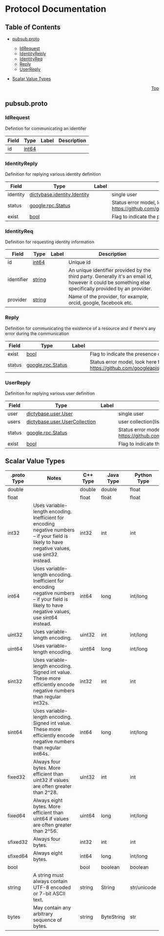 # Protocol Documentation
<a name="top"></a>

## Table of Contents

- [pubsub.proto](#pubsub.proto)
    - [IdRequest](#dictybase.pubsub.IdRequest)
    - [IdentityReply](#dictybase.pubsub.IdentityReply)
    - [IdentityReq](#dictybase.pubsub.IdentityReq)
    - [Reply](#dictybase.pubsub.Reply)
    - [UserReply](#dictybase.pubsub.UserReply)
  
  
  
  

- [Scalar Value Types](#scalar-value-types)



<a name="pubsub.proto"></a>
<p align="right"><a href="#top">Top</a></p>

## pubsub.proto



<a name="dictybase.pubsub.IdRequest"></a>

### IdRequest
Defintion for communicating an identifer


| Field | Type | Label | Description |
| ----- | ---- | ----- | ----------- |
| id | [int64](#int64) |  |  |






<a name="dictybase.pubsub.IdentityReply"></a>

### IdentityReply
Definition for replying various identity definition


| Field | Type | Label | Description |
| ----- | ---- | ----- | ----------- |
| identity | [dictybase.identity.Identity](#dictybase.identity.Identity) |  | single user |
| status | [google.rpc.Status](#google.rpc.Status) |  | Status error model, look here for detail https://github.com/googleapis/googleapis/blob/master/google/rpc/status.proto |
| exist | [bool](#bool) |  | Flag to indicate the presence of resource |






<a name="dictybase.pubsub.IdentityReq"></a>

### IdentityReq
Definition for requesting identity information


| Field | Type | Label | Description |
| ----- | ---- | ----- | ----------- |
| id | [int64](#int64) |  | Unique id |
| identifier | [string](#string) |  | An unique identifier provided by the third party. Generally it&#39;s an email id, however it could be something else specifically provided by an provider. |
| provider | [string](#string) |  | Name of the provider, for example, orcid, google, facebook etc. |






<a name="dictybase.pubsub.Reply"></a>

### Reply
Definition for communicating the existence of a resource
and if there&#39;s any error during the communication


| Field | Type | Label | Description |
| ----- | ---- | ----- | ----------- |
| exist | [bool](#bool) |  | Flag to indicate the presence of resource |
| status | [google.rpc.Status](#google.rpc.Status) |  | Status error model, look here for detail https://github.com/googleapis/googleapis/blob/master/google/rpc/status.proto |






<a name="dictybase.pubsub.UserReply"></a>

### UserReply
Definition for replying various user definition


| Field | Type | Label | Description |
| ----- | ---- | ----- | ----------- |
| user | [dictybase.user.User](#dictybase.user.User) |  | single user |
| users | [dictybase.user.UserCollection](#dictybase.user.UserCollection) |  | user collection(list of users) |
| status | [google.rpc.Status](#google.rpc.Status) |  | Status error model, look here for detail https://github.com/googleapis/googleapis/blob/master/google/rpc/status.proto |
| exist | [bool](#bool) |  | Flag to indicate the presence of resource |





 

 

 

 



## Scalar Value Types

| .proto Type | Notes | C++ Type | Java Type | Python Type |
| ----------- | ----- | -------- | --------- | ----------- |
| <a name="double" /> double |  | double | double | float |
| <a name="float" /> float |  | float | float | float |
| <a name="int32" /> int32 | Uses variable-length encoding. Inefficient for encoding negative numbers – if your field is likely to have negative values, use sint32 instead. | int32 | int | int |
| <a name="int64" /> int64 | Uses variable-length encoding. Inefficient for encoding negative numbers – if your field is likely to have negative values, use sint64 instead. | int64 | long | int/long |
| <a name="uint32" /> uint32 | Uses variable-length encoding. | uint32 | int | int/long |
| <a name="uint64" /> uint64 | Uses variable-length encoding. | uint64 | long | int/long |
| <a name="sint32" /> sint32 | Uses variable-length encoding. Signed int value. These more efficiently encode negative numbers than regular int32s. | int32 | int | int |
| <a name="sint64" /> sint64 | Uses variable-length encoding. Signed int value. These more efficiently encode negative numbers than regular int64s. | int64 | long | int/long |
| <a name="fixed32" /> fixed32 | Always four bytes. More efficient than uint32 if values are often greater than 2^28. | uint32 | int | int |
| <a name="fixed64" /> fixed64 | Always eight bytes. More efficient than uint64 if values are often greater than 2^56. | uint64 | long | int/long |
| <a name="sfixed32" /> sfixed32 | Always four bytes. | int32 | int | int |
| <a name="sfixed64" /> sfixed64 | Always eight bytes. | int64 | long | int/long |
| <a name="bool" /> bool |  | bool | boolean | boolean |
| <a name="string" /> string | A string must always contain UTF-8 encoded or 7-bit ASCII text. | string | String | str/unicode |
| <a name="bytes" /> bytes | May contain any arbitrary sequence of bytes. | string | ByteString | str |

